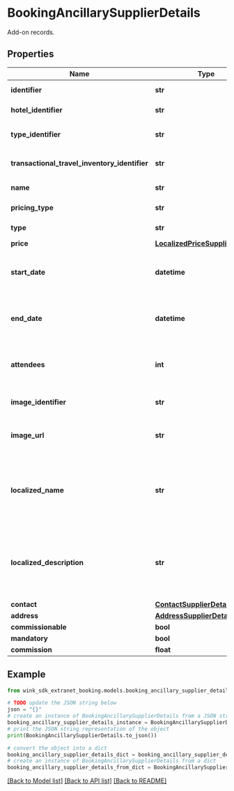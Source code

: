 # BookingAncillarySupplierDetails

Add-on records.

## Properties

Name | Type | Description | Notes
------------ | ------------- | ------------- | -------------
**identifier** | **str** | Ancillary identifier | 
**hotel_identifier** | **str** | Hotel identifier | 
**type_identifier** | **str** | Travel blocking identifier | 
**transactional_travel_inventory_identifier** | **str** | Travel blocking identifier | 
**name** | **str** | Name of blocking | 
**pricing_type** | **str** | Pricing type | 
**type** | **str** | Inventory type | 
**price** | [**LocalizedPriceSupplierDetails**](LocalizedPriceSupplierDetails.md) |  | 
**start_date** | **datetime** | Date start time when reservation was made for. | 
**end_date** | **datetime** | Date end time when reservation was made for. | 
**attendees** | **int** | Number of guests that are part of this reservation. | [default to 1]
**image_identifier** | **str** | Cloudinary image identifier | 
**image_url** | **str** | Absolute URL to image of blocking | 
**localized_name** | **str** | Name of travel blocking in traveler language (if available). Defaults to English. | 
**localized_description** | **str** | Description of travel blocking in traveler language (if available). Defaults to English. | 
**contact** | [**ContactSupplierDetails**](ContactSupplierDetails.md) |  | 
**address** | [**AddressSupplierDetails**](AddressSupplierDetails.md) |  | 
**commissionable** | **bool** |  | 
**mandatory** | **bool** |  | 
**commission** | **float** |  | 

## Example

```python
from wink_sdk_extranet_booking.models.booking_ancillary_supplier_details import BookingAncillarySupplierDetails

# TODO update the JSON string below
json = "{}"
# create an instance of BookingAncillarySupplierDetails from a JSON string
booking_ancillary_supplier_details_instance = BookingAncillarySupplierDetails.from_json(json)
# print the JSON string representation of the object
print(BookingAncillarySupplierDetails.to_json())

# convert the object into a dict
booking_ancillary_supplier_details_dict = booking_ancillary_supplier_details_instance.to_dict()
# create an instance of BookingAncillarySupplierDetails from a dict
booking_ancillary_supplier_details_from_dict = BookingAncillarySupplierDetails.from_dict(booking_ancillary_supplier_details_dict)
```
[[Back to Model list]](../README.md#documentation-for-models) [[Back to API list]](../README.md#documentation-for-api-endpoints) [[Back to README]](../README.md)



